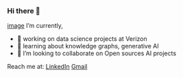 ### Hi there 👋
[image](https://img.shields.io/badge/TensorFlow-FF6F00?style=for-the-badge&logo=tensorflow&logoColor=white)
I’m currently,
- 🔭 working on data science projects at Verizon
- 🌱 learning about knowledge graphs, generative AI
- 👯 I’m looking to collaborate on Open sources AI projects 

Reach me at:
[LinkedIn](https://www.linkedin.com/in/vijay-katta-85187986/)
[Gmail](vijaykatta3094@gmail.com)

<!--
**VijCodes/VijCodes** is a ✨ _special_ ✨ repository because its `README.md` (this file) appears on your GitHub profile.

Here are some ideas to get you started:

- 🔭 I’m currently working on ...
- 🌱 I’m currently learning ...
- 👯 I’m looking to collaborate on ...
- 🤔 I’m looking for help with ...
- 💬 Ask me about ...
- 📫 How to reach me: ...
- 😄 Pronouns: ...
- ⚡ Fun fact: ...
-->

